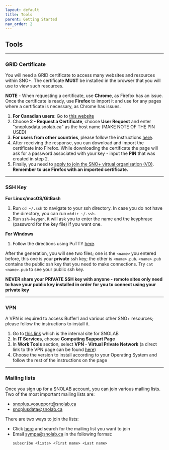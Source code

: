 ```yaml
---
layout: default
title: Tools
parent: Getting Started
nav_order: 2
---
```


## **Tools**

---

### **GRID Certificate**
You will need a GRID certificate to access many websites and resources within SNO+. The certificate **MUST** be installed in the browser that you will use to view such resources. 

**NOTE** - When requesting a certificate, use **Chrome**, as Firefox has an issue. Once the certificate is ready, use **Firefox** to import it and use for any pages where a certificate is necessary, as Chrome has issues. 

1. **For Canadian users**: Go to [this website](https://cert.gridcanada.ca/cgi-bin/pub/pki?cmd=getStaticPage&name=homePage)
2. Choose **2 - Request a Certificate**, choose **User Request** and enter "snoplusdata.snolab.ca" as the host name (MAKE NOTE OF THE PIN USED)
3. **For users from other countries**, please follow the instructions [here](https://snopl.us/docs/rat/grid_manual/html/certificates_and_initial_setup.html).
4. After receiving the response, you can download and import the certificate into Firefox. While downloading the certificate the page will ask for a password associated with your key - input the **PIN** that was created in step 2.
5. Finally, you need to [apply to join the SNO+ virtual organisation (VO)](https://voms.gridpp.ac.uk:8443/voms/snoplus.snolab.ca). **Remember to use Firefox with an imported certificate.** 

---

### **SSH Key**
**For Linux/macOS/GitBash**
1. Run `cd ~/.ssh` to navigate to your ssh directory. In case you do not have the directory, you can run `mkdir ~/.ssh`.
2. Run `ssh-keygen`, it will ask you to enter the name and the keyphrase (password for the key file) if you want one.

**For Windows**
1. Follow the directions using PuTTY [here](https://www.ssh.com/ssh/putty/windows/puttygen).

After the generation, you will see two files; one is the `<name>` you entered before, this one is your **private** ssh key; the other is `<name>.pub`. `<name>.pub` contains the public ssh key that you need to make connections. Try `cat <name>.pub` to see your public ssh key.

**NEVER share your PRIVATE SSH key with anyone - remote sites only need to have your public key installed in order for you to connect using your private key**

---

### **VPN**
A VPN is required to access Buffer1 and various other SNO+ resources; please follow the instructions to install it.
1. Go to [this link](https://www.snolab.ca/docushare/dsweb/HomePage) which is the internal site for SNOLAB
2. In **IT Services**, choose **Computing Support Page**
3. In **Work Tools** section, select **VPN - Virtual Private Network** (a direct link to the VPN page can be found [here](https://snolab.sharepoint.com/sites/ITSupport/SitePages/Access-to-VPNs.aspx))
4. Choose the version to install according to your Operating System and follow the rest of the instructions on the page

---

### **Mailing lists**
Once you sign up for a SNOLAB account, you can join various mailing lists. Two of the most important mailing lists are:
* snoplus_vosupport@snolab.ca
* snoplusdata@snolab.ca
  
There are two ways to join the lists:
* Click [here](https://www.snolab.ca/sympa/search_list_request) and search for the mailing list you want to join
* Email sympa@snolab.ca in the following format:
  ```
  subscribe <lists> <First name> <Last name>
  ```
